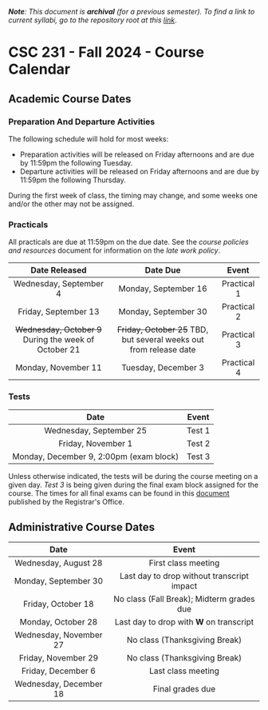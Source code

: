 ***Note**: This document is **archival** (for a previous semester).  To find a link to current syllabi, go to the repository root at this [link](https://github.com/turketwh/syllabi/blob/main/readme.md)*.

# CSC 231 - Fall 2024 -  Course Calendar

## Academic Course Dates

### Preparation And Departure Activities

The following schedule will hold for most weeks:

* Preparation activities will be released on Friday afternoons and are due by 11:59pm the following Tuesday.
* Departure activities will be released on Friday afternoons and are due by 11:59pm the following Thursday.

During the first week of class, the timing may change, and some weeks one and/or the other may not be assigned.

### Practicals

All practicals are due at 11:59pm on the due date. See the *course policies and resources* document for information on the *late work policy*.

| Date Released | Date Due | Event |
| :--: | :--: | :--: |
| Wednesday, September 4 | Monday, September 16 | Practical 1 |
| Friday, September 13 | Monday, September 30 | Practical 2 |
| ~~Wednesday, October 9~~  During the week of October 21 | ~~Friday, October 25~~ TBD, but several weeks out from release date | Practical 3 |
| Monday, November 11 | Tuesday, December 3 | Practical 4 |

### Tests

| Date | Event |
| :-: | :--: |
| Wednesday, September 25 | Test 1 |
| Friday, November 1 | Test 2 |
| Monday, December 9, 2:00pm (exam block) | Test 3 |

Unless otherwise indicated, the tests will be during the course meeting on a given day. *Test 3* is being given during the final exam block assigned for the course. The times for all final exams can be found in this [document](https://prod.wp.cdn.aws.wfu.edu/sites/120/2024/05/24-25-Final-Exam-Schedule.pdf) published by the Registrar's Office.

## Administrative Course Dates

|          Date          |                   Event                    |
| :--------------------: | :----------------------------------------: |
|  Wednesday, August 28  |            First class meeting             |
|  Monday, September 30  | Last day to drop without transcript impact |
|   Friday, October 18   | No class (Fall Break); Midterm grades due  |
|   Monday, October 28   |  Last day to drop with **W** on transcript   |
| Wednesday, November 27 |       No class (Thanksgiving Break)        |
|  Friday, November 29   |       No class (Thanksgiving Break)        |
|   Friday, December 6   |             Last class meeting             |
| Wednesday, December 18 |              Final grades due              |
